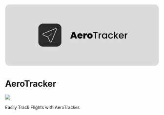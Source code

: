 <img src="https://raw.githubusercontent.com/devrofl/AeroTracker/main/assets/banner.svg" />

<h1>AeroTracker</h1>
<img src="https://img.shields.io/github/license/devrofl/AeroTracker?style=for-the-badge&colorA=131820&colorB=FFFFFF&logo=markdown" />
<p>Easily Track Flights with AeroTracker.</p>